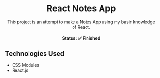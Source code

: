 <h1 align='center'>React Notes App</h1>

<p align='center'>This project is an attempt to make a Notes App using my basic knowledge of React.</p>

<h4 align='center'>Status: ✅ Finished</h4>


## Technologies Used

- CSS Modules
- React.js
